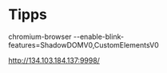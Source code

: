 # Tipps

chromium-browser --enable-blink-features=ShadowDOMV0,CustomElementsV0

http://134.103.184.137:9998/
